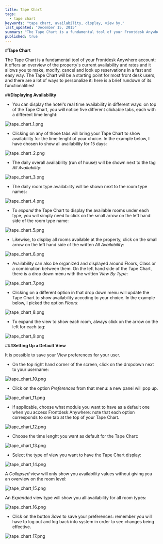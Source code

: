 ```yaml
---
title: Tape Chart
tags: 
  - tape chart
keywords: "tape chart, availability, display, view by,"
last_updated: "December 15, 2015"
summary: "The Tape Chart is a fundamental tool of your Frontdesk Anywhere account: it offers an overview of your current availability and rates, it allows you to make, modify and cancel reservations in a fast and easy way, it offers a quick guest look up."
published: true
---
```





#**Tape Chart**  


The Tape Chart is a fundamental tool of your Frontdesk Anywhere account: it offers an overview of the property's current availability and rates and it allows you to make, modify, cancel and look up reservations in a fast and easy way. The Tape Chart will be a starting point for most front desk users, and there are a lot of ways to personalize it: here is a brief rundown of its functionalities!  


##**Displaying Availability**  


 - You can display the hotel's real time availability in different ways: on top of the Tape Chart, you will notice five different clickable tabs, each with a different time lenght:  


![tape_chart_1.png]({{site.baseurl}}/images/tape_chart_1.png)

  


 - Clicking on any of those tabs will bring your Tape Chart to show availability for the time lenght of your choice. In the example below, I have chosen to show all availability for 15 days:  


![tape_chart_2.png]({{site.baseurl}}/images/tape_chart_2.png)




 - The daily overall availability (run of house) will be shown next to the tag _All Availability_:
 

![tape_chart_3.png]({{site.baseurl}}/images/tape_chart_3.png)



- The daily room type availability will be shown next to the room type names:  



![tape_chart_4.png]({{site.baseurl}}/images/tape_chart_4.png)  



- To _expand_ the Tape Chart to display the available rooms under each type, you will simply need to click on the small arrow on the left hand side of the room type name:  


![tape_chart_5.png]({{site.baseurl}}/images/tape_chart_5.png)  


- Likewise, to display all rooms available at the property, click on the small arrow on the left hand side of the written _All Availability_:  


![tape_chart_6.png]({{site.baseurl}}/images/tape_chart_6.png)  


- Availability can also be organized and displayed around Floors, Class or a combination between them. On the left hand side of the Tape Chart, there is a drop down menu with the written _View By Type_:  

![tape_chart_7.png]({{site.baseurl}}/images/tape_chart_7.png)

 - Clicking on a different option in that drop down menu will update the Tape Chart to show availability accoding to your choice. In the example below, I picked the option _Floors_:  

![tape_chart_8.png]({{site.baseurl}}/images/tape_chart_8.png)
 

- To expand the view to show each room, always click on the arrow on the left for each tag:  

![tape_chart_9.png]({{site.baseurl}}/images/tape_chart_9.png)


###**Setting Up a Default View**  

It is possible to save your View preferences for your user.

- On the top right hand corner of the screen, click on the dropdown next to your username:  

![tape_chart_10.png]({{site.baseurl}}/images/tape_chart_10.png)  

- Click on the option _Preferences_ from that menu: a new panel will pop up. 

![tape_chart_11.png]({{site.baseurl}}/images/tape_chart_11.png)  

- If applicable, choose what module you want to have as a default one when you access Frontdesk Anywhere: note that each option corresponds to one tab at the top of your Tape Chart.  

![tape_chart_12.png]({{site.baseurl}}/images/tape_chart_12.png)


- Choose the time lenght you want as default for the Tape Chart:  


![tape_chart_13.png]({{site.baseurl}}/images/tape_chart_13.png)

 
- Select the type of view you want to have the Tape Chart display:  


![tape_chart_14.png]({{site.baseurl}}/images/tape_chart_14.png)  


A _Collapsed_ view will only show you availability values without giving you an overview on the room level:  


![tape_chart_15.png]({{site.baseurl}}/images/tape_chart_15.png)  


An _Expanded_ view type will show you all availability for all room types:  


![tape_chart_16.png]({{site.baseurl}}/images/tape_chart_16.png)


- Click on the button _Save_ to save your preferences: remember you will have to log out and log back into system in order to see changes being effective.  


![tape_chart_17.png]({{site.baseurl}}/images/tape_chart_17.png)



















